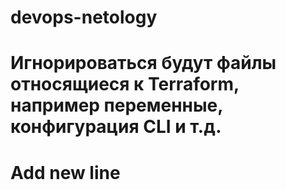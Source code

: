 # devops-netology
# Игнорироваться будут файлы относящиеся к Terraform, например переменные, конфигурация CLI и т.д.
# Add new line

